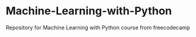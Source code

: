 # Machine-Learning-with-Python
Repository for Machine Learning with Python course from freecodecamp
